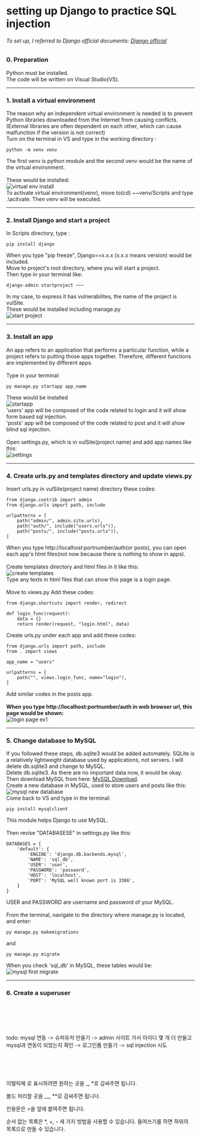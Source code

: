 # setting up Django to practice SQL injection
###### To set up, I referred to Django official documents: [Django official](https://www.djangoproject.com/)

### 0. Preparation
Python must be installed.  
The code will be written on Visual Studio(VS).

-----------

### 1. Install a virtual environment
The reason why an independent virtual environment is needed is to prevent Python libraries downloaded from the Internet from causing conflicts. (External libraries are often dependent on each other, which can cause malfunction if the version is not correct)  
Turn on the terminal in VS and type in the working directory :

    python -m venv venv

The first venv is python module and the second venv would be the name of the virtual environment.  
</br>
These would be installed:  
![virtual env install](https://user-images.githubusercontent.com/63287638/120278132-dc10e880-c2ef-11eb-9467-dbf6cd484398.PNG)
</br>
To activate virtual environment(venv), move to(cd) ~~venv/Scripts and type .\acitvate. Then venv will be executed.

-----------

### 2. Install Django and start a project
In Scripts directory, type : 

    pip install django

When you type "pip freeze", Django==x.x.x (x.x.x means version) would be included.
</br>
Move to project's root directory, where you will start a project.
</br>
Then type in your terminal like:

    django-admin startproject ~~~

In my case, to express it has vulnerabilites, the name of the project is vulSite.
</br>
These would be installed including manage.py  
![start project](https://user-images.githubusercontent.com/63287638/120280136-4591f680-c2f2-11eb-8639-dcaacb513b76.PNG)
</br>

-----------

### 3. Install an app
An app refers to an application that performs a particular function, while a project refers to putting those apps together. Therefore, different functions are implemented by different apps.
</br>
</br>
Type in your terminal:

    py manage.py startapp app_name

These would be installed  
![startapp](https://user-images.githubusercontent.com/63287638/120281293-b8e83800-c2f3-11eb-9a57-1453c5a13ef3.PNG)
</br>
'users' app will be composed of the code related to login and it will show form based sql injection.  
'posts' app will be composed of the code related to post and it will show blind sql injection.
</br>
</br>
Open settings.py, which is in vulSite(project name) and add app names like this:  
![settings](https://user-images.githubusercontent.com/63287638/120285386-25fdcc80-c2f8-11eb-992a-fd5813d36f3f.PNG)
</br>

-----------

### 4. Create urls.py and templates directory and update views.py
Insert urls.py in vulSite(project name) directory these codes:

    from django.contrib import admin
    from django.urls import path, include

    urlpatterns = [
        path("admin/", admin.site.urls),
        path("auth/", include("users.urls")),
        path("posts/", include("posts.urls")),
    ]

When you type ht<span>tp://</span>localhost:portnumber/auth(or posts), you can open each app's html files(not now because there is nothing to show in apps).
</br>
</br>
Create templates directory and html files in it like this:  
![create templates](https://user-images.githubusercontent.com/63287638/120286629-6f9ae700-c2f9-11eb-8368-2dd93515e59c.PNG)
</br>
Type any texts in html files that can show this page is a login page.  
</br>
Move to views.py
Add these codes:

    from django.shortcuts import render, redirect

    def login_func(request):
        data = {}
        return render(request, "login.html", data)

Create urls.py under each app and add these codes:

    from django.urls import path, include
    from . import views

    app_name = "users"

    urlpatterns = [
        path("", views.login_func, name="login"),
    ]

Add similar codes in the posts app.
</br>
</br>
__When you type ht<span>tp://</span>localhost:portnumber/auth in web browser url, this page would be shown:__  
![login page ex1](https://user-images.githubusercontent.com/63287638/120288127-d8369380-c2fa-11eb-875b-0572566115e4.png)
</br>

-----------

### 5. Change database to MySQL
If you followed these steps, db.sqlite3 would be added automately. SQLite is a relatively lightweight database used by applications, not servers. I will delete db.sqlite3 and change to MySQL.  
Delete db.sqlite3. As there are no important data now, it would be okay. Then download MySQL from here: [MySQL Download](https://www.mysql.com/).  
Create a new database in MySQL, used to store users and posts like this:  
![mysql new database](https://user-images.githubusercontent.com/63287638/120312660-fb217180-c313-11eb-87f3-9acc49323f58.png)
</br>
Come back to VS and type in the terminal:

    pip install mysqlclient

This module helps Django to use MySQL.
</br>
</br>
Then revise "DATABASESE" in settings.py like this:

    DATABASES = {
        'default': {
            'ENGINE': 'django.db.backends.mysql',
            'NAME': 'sql_db',
            'USER': 'user',
            'PASSWORD': 'password',
            'HOST': 'localhost',
            'PORT': 'MySQL well known port is 3306',
        }
    }

USER and PASSWORD are username and password of your MySQL.
</br>
</br>
From the terminal, navigate to the directory where manage.py is located, and enter:

    py manage.py makemigrations

and

    py manage.py migrate

When you check 'sql_db' in MySQL, these tables would be:  
![mysql first migrate](https://user-images.githubusercontent.com/63287638/120321280-17c2a700-c31e-11eb-8d16-7a94b9d4cea0.PNG)
</br>

-----------

### 6. Create a superuser


</br></br></br></br>

todo: mysql 연동 -> 슈퍼유저 만들기 -> admin 사이트 가서 아이디 몇 개 더 만들고 mysql과 연동이 되었는지 확인 -> 로그인폼 만들기 -> sql injection 시도


</br></br></br></br>
이탤릭체 로 표시하려면 원하는 곳을 _, *로 감싸주면 됩니다.

볼드 처리할 곳을 __, **로 감싸주면 됩니다.

인용문은 >을 앞에 붙여주면 됩니다.

순서 없는 목록은 *, +, - 세 가지 방법을 사용할 수 있습니다. 들여쓰기를 하면 하위의 목록으로 만들 수 있습니다.